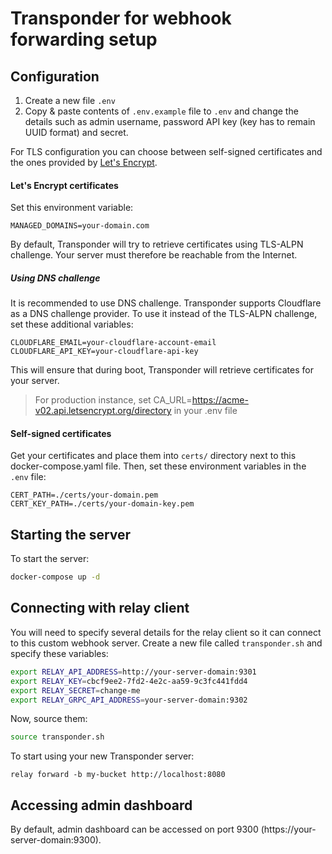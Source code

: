 
# Transponder for webhook forwarding setup


## Configuration

1. Create a new file `.env`
2. Copy & paste contents of `.env.example` file to `.env` and change the details such as admin username, password API key (key has to remain UUID format) and secret.

For TLS configuration you can choose between self-signed certificates and the ones provided by [Let's Encrypt](https://letsencrypt.org/). 

#### Let's Encrypt certificates

Set this environment variable:

```
MANAGED_DOMAINS=your-domain.com
```

By default, Transponder will try to retrieve certificates using TLS-ALPN challenge. Your server must therefore be reachable from the Internet.

##### Using DNS challenge 

It is recommended to use DNS challenge. Transponder supports Cloudflare as a DNS challenge provider. To use it instead of the TLS-ALPN challenge, set these additional variables:

```
CLOUDFLARE_EMAIL=your-cloudflare-account-email
CLOUDFLARE_API_KEY=your-cloudflare-api-key
```

This will ensure that during boot, Transponder will retrieve certificates for your server.

> For production instance, set CA_URL=https://acme-v02.api.letsencrypt.org/directory in your .env file


#### Self-signed certificates

Get your certificates and place them into `certs/` directory next to this docker-compose.yaml file. Then, set these environment variables in the `.env` file:

```
CERT_PATH=./certs/your-domain.pem
CERT_KEY_PATH=./certs/your-domain-key.pem
```

## Starting the server

To start the server: 

```bash
docker-compose up -d
```

## Connecting with relay client

You will need to specify several details for the relay client so it can connect to this custom webhook server. Create a new file called `transponder.sh` and specify these variables:

```bash
export RELAY_API_ADDRESS=http://your-server-domain:9301
export RELAY_KEY=cbcf9ee2-7fd2-4e2c-aa59-9c3fc441fdd4
export RELAY_SECRET=change-me
export RELAY_GRPC_API_ADDRESS=your-server-domain:9302    
```

Now, source them:

```bash
source transponder.sh
```

To start using your new Transponder server:

```
relay forward -b my-bucket http://localhost:8080
```

## Accessing admin dashboard

By default, admin dashboard can be accessed on port 9300 (https://your-server-domain:9300). 